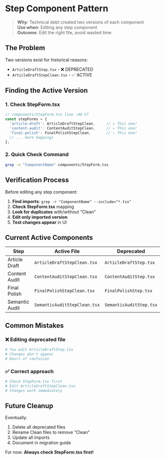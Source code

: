 # Step Component Pattern

> **Why**: Technical debt created two versions of each component  
> **Use when**: Editing any step component  
> **Outcome**: Edit the right file, avoid wasted time

## The Problem

Two versions exist for historical reasons:
- `ArticleDraftStep.tsx` - ❌ DEPRECATED
- `ArticleDraftStepClean.tsx` - ✅ ACTIVE

## Finding the Active Version

### 1. Check StepForm.tsx
```typescript
// components/StepForm.tsx line ~40-57
const stepForms = {
  'article-draft': ArticleDraftStepClean,     // ← This one!
  'content-audit': ContentAuditStepClean,     // ← This one!
  'final-polish': FinalPolishStepClean,       // ← This one!
  // ... more mappings
};
```

### 2. Quick Check Command
```bash
grep -n "ComponentName" components/StepForm.tsx
```

## Verification Process

Before editing any step component:

1. **Find imports**: `grep -r "ComponentName" --include="*.tsx"`
2. **Check StepForm.tsx** mapping
3. **Look for duplicates** with/without "Clean"
4. **Edit only imported version**
5. **Test changes appear** in UI

## Current Active Components

| Step | Active File | Deprecated |
|------|------------|------------|
| Article Draft | `ArticleDraftStepClean.tsx` | `ArticleDraftStep.tsx` |
| Content Audit | `ContentAuditStepClean.tsx` | `ContentAuditStep.tsx` |
| Final Polish | `FinalPolishStepClean.tsx` | `FinalPolishStep.tsx` |
| Semantic Audit | `SemanticAuditStepClean.tsx` | `SemanticAuditStep.tsx` |

## Common Mistakes

### ❌ Editing deprecated file
```bash
# You edit ArticleDraftStep.tsx
# Changes don't appear
# Hours of confusion
```

### ✅ Correct approach
```bash
# Check StepForm.tsx first
# Edit ArticleDraftStepClean.tsx
# Changes work immediately
```

## Future Cleanup

Eventually:
1. Delete all deprecated files
2. Rename Clean files to remove "Clean"
3. Update all imports
4. Document in migration guide

For now: **Always check StepForm.tsx first!**